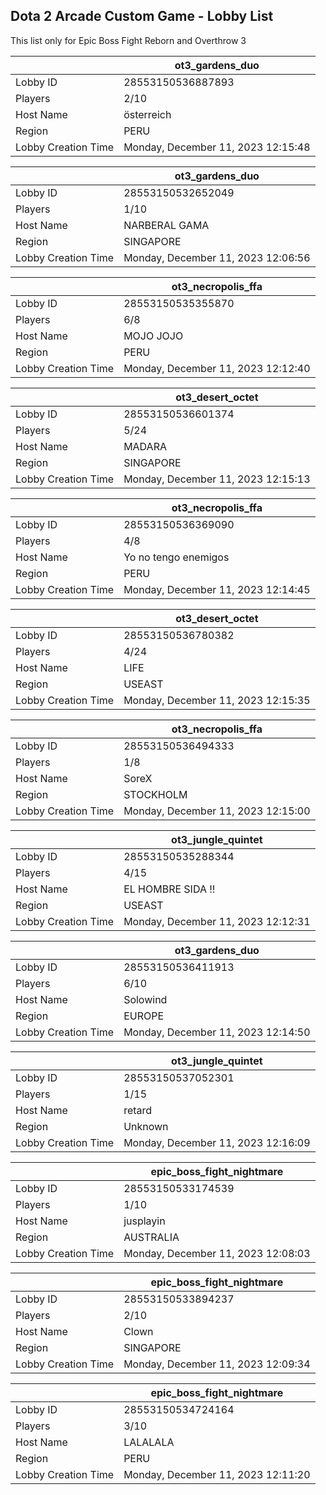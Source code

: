 ## Dota 2 Arcade Custom Game - Lobby List

This list only for Epic Boss Fight Reborn and Overthrow 3

|  | ot3_gardens_duo |
| ------ | ------ |
| Lobby ID | 28553150536887893 |
| Players | 2/10 |
| Host Name | österreich |
| Region | PERU |
| Lobby Creation Time | Monday, December 11, 2023 12:15:48 |


|  | ot3_gardens_duo |
| ------ | ------ |
| Lobby ID | 28553150532652049 |
| Players | 1/10 |
| Host Name | NARBERAL GAMA |
| Region | SINGAPORE |
| Lobby Creation Time | Monday, December 11, 2023 12:06:56 |


|  | ot3_necropolis_ffa |
| ------ | ------ |
| Lobby ID | 28553150535355870 |
| Players | 6/8 |
| Host Name | MOJO JOJO |
| Region | PERU |
| Lobby Creation Time | Monday, December 11, 2023 12:12:40 |


|  | ot3_desert_octet |
| ------ | ------ |
| Lobby ID | 28553150536601374 |
| Players | 5/24 |
| Host Name | MADARA |
| Region | SINGAPORE |
| Lobby Creation Time | Monday, December 11, 2023 12:15:13 |


|  | ot3_necropolis_ffa |
| ------ | ------ |
| Lobby ID | 28553150536369090 |
| Players | 4/8 |
| Host Name | Yo no tengo enemigos |
| Region | PERU |
| Lobby Creation Time | Monday, December 11, 2023 12:14:45 |


|  | ot3_desert_octet |
| ------ | ------ |
| Lobby ID | 28553150536780382 |
| Players | 4/24 |
| Host Name | LIFE |
| Region | USEAST |
| Lobby Creation Time | Monday, December 11, 2023 12:15:35 |


|  | ot3_necropolis_ffa |
| ------ | ------ |
| Lobby ID | 28553150536494333 |
| Players | 1/8 |
| Host Name | SoreX |
| Region | STOCKHOLM |
| Lobby Creation Time | Monday, December 11, 2023 12:15:00 |


|  | ot3_jungle_quintet |
| ------ | ------ |
| Lobby ID | 28553150535288344 |
| Players | 4/15 |
| Host Name | EL HOMBRE SIDA !! |
| Region | USEAST |
| Lobby Creation Time | Monday, December 11, 2023 12:12:31 |


|  | ot3_gardens_duo |
| ------ | ------ |
| Lobby ID | 28553150536411913 |
| Players | 6/10 |
| Host Name | Solowind |
| Region | EUROPE |
| Lobby Creation Time | Monday, December 11, 2023 12:14:50 |


|  | ot3_jungle_quintet |
| ------ | ------ |
| Lobby ID | 28553150537052301 |
| Players | 1/15 |
| Host Name | retard |
| Region | Unknown |
| Lobby Creation Time | Monday, December 11, 2023 12:16:09 |


|  | epic_boss_fight_nightmare |
| ------ | ------ |
| Lobby ID | 28553150533174539 |
| Players | 1/10 |
| Host Name | jusplayin |
| Region | AUSTRALIA |
| Lobby Creation Time | Monday, December 11, 2023 12:08:03 |


|  | epic_boss_fight_nightmare |
| ------ | ------ |
| Lobby ID | 28553150533894237 |
| Players | 2/10 |
| Host Name | Clown |
| Region | SINGAPORE |
| Lobby Creation Time | Monday, December 11, 2023 12:09:34 |


|  | epic_boss_fight_nightmare |
| ------ | ------ |
| Lobby ID | 28553150534724164 |
| Players | 3/10 |
| Host Name | LALALALA |
| Region | PERU |
| Lobby Creation Time | Monday, December 11, 2023 12:11:20 |


